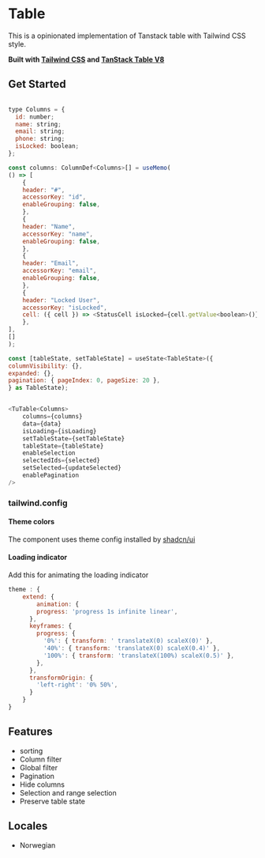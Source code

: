 # Table

This is a opinionated implementation of Tanstack table with Tailwind CSS style.

**Built with [Tailwind CSS](https://tailwindcss.com/) and [TanStack Table V8](https://tanstack.com/table/v8)**

## Get Started

```javascript

type Columns = {
  id: number;
  name: string;
  email: string;
  phone: string;
  isLocked: boolean;
};

const columns: ColumnDef<Columns>[] = useMemo(
() => [
    {
    header: "#",
    accessorKey: "id",
    enableGrouping: false,
    },
    {
    header: "Name",
    accessorKey: "name",
    enableGrouping: false,
    },
    {
    header: "Email",
    accessorKey: "email",
    enableGrouping: false,
    },
    {
    header: "Locked User",
    accessorKey: "isLocked",
    cell: ({ cell }) => <StatusCell isLocked={cell.getValue<boolean>()} />,
    },
],
[]
);

const [tableState, setTableState] = useState<TableState>({
columnVisibility: {},
expanded: {},
pagination: { pageIndex: 0, pageSize: 20 },
} as TableState);


<TuTable<Columns>
    columns={columns}
    data={data}
    isLoading={isLoading}
    setTableState={setTableState}
    tableState={tableState}
    enableSelection
    selectedIds={selected}
    setSelected={updateSelected}
    enablePagination
/>
```

### tailwind.config

#### Theme colors

The component uses theme config installed by [shadcn/ui](https://ui.shadcn.com/)

#### Loading indicator

Add this for animating the loading indicator

```javascript
theme : {
    extend: {
        animation: {
        progress: 'progress 1s infinite linear',
      },
      keyframes: {
        progress: {
          '0%': { transform: ' translateX(0) scaleX(0)' },
          '40%': { transform: 'translateX(0) scaleX(0.4)' },
          '100%': { transform: 'translateX(100%) scaleX(0.5)' },
        },
      },
      transformOrigin: {
        'left-right': '0% 50%',
      }
    }
}
```

## Features

- sorting
- Column filter
- Global filter
- Pagination
- Hide columns
- Selection and range selection
- Preserve table state

## Locales

- Norwegian
